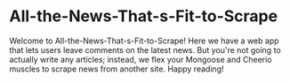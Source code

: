 # All-the-News-That-s-Fit-to-Scrape
Welcome to All-the-News-That-s-Fit-to-Scrape! Here we have a web app that lets users leave comments on the latest news. But you're not going to actually write any articles; instead, we flex your Mongoose and Cheerio muscles to scrape news from another site.  Happy reading!